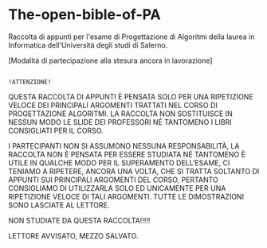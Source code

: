 # The-open-bible-of-PA

Raccolta di appunti per l'esame di Progettazione di Algoritmi della laurea in Informatica dell'Università degli studi di Salerno.

[Modalità di partecipazione alla stesura ancora in lavorazione]

                                                                   !ATTENZIONE!

QUESTA RACCOLTA DI APPUNTI È PENSATA SOLO PER UNA RIPETIZIONE VELOCE DEI PRINCIPALI ARGOMENTI TRATTATI NEL CORSO DI PROGETTAZIONE ALGORITMI.
LA RACCOLTA NON SOSTITUISCE IN NESSUN MODO LE SLIDE DEI PROFESSORI NÉ TANTOMENO I LIBRI CONSIGLIATI PER IL CORSO.

I PARTECIPANTI NON SI ASSUMONO NESSUNA RESPONSABILITÀ, LA RACCOLTA NON È PENSATA PER ESSERE STUDIATA NÉ TANTOMENO È UTILE IN QUALCHE MODO PER IL SUPERAMENTO
DELL'ESAME, CI TENIAMO A RIPETERE, ANCORA UNA VOLTA, CHE SI TRATTA SOLTANTO DI APPUNTI SUI PRINCIPALI ARGOMENTI DEL CORSO, PERTANTO CONSIGLIAMO DI UTILIZZARLA
SOLO ED UNICAMENTE PER UNA RIPETIZIONE VELOCE DI TALI ARGOMENTI. TUTTE LE DIMOSTRAZIONI SONO LASCIATE AL LETTORE.

NON STUDIATE DA QUESTA RACCOLTA!!!!!

LETTORE AVVISATO, MEZZO SALVATO.





